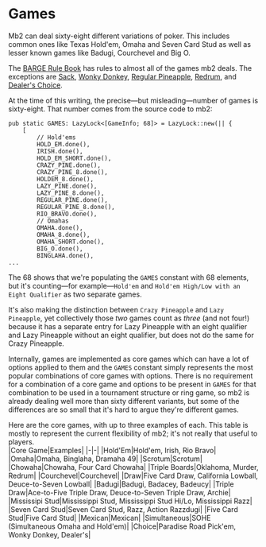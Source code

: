 # Games

Mb2 can deal sixty-eight different variations of poker. This includes
common ones like Texas Hold'em, Omaha and Seven Card Stud as well as
lesser known games like Badugi, Courchevel and Big O.

The [BARGE Rule Book](https://www.barge.org/rulebook/) has
rules to almost all of the games mb2 deals.  The exceptions are
[Sack](./games/sack.html), [Wonky Donkey](./games/wonky-donkey.html),
[Regular Pineapple](./games/regular-pineapple.html),
[Redrum](./games/redrum.html), and [Dealer's Choice](games/dealers-choice.md).

At the time of this writing, the precise&mdash;but misleading&mdash;number of games is sixty-eight. That number comes from the source code to mb2:
```
pub static GAMES: LazyLock<[GameInfo; 68]> = LazyLock::new(|| {
    [
        // Hold'ems
        HOLD_EM.done(),
        IRISH.done(),
        HOLD_EM_SHORT.done(),
        CRAZY_PINE.done(),
        CRAZY_PINE_8.done(),
        HOLDEM_8.done(),
        LAZY_PINE.done(),
        LAZY_PINE_8.done(),
        REGULAR_PINE.done(),
        REGULAR_PINE_8.done(),
        RIO_BRAVO.done(),
        // Omahas
        OMAHA.done(),
        OMAHA_8.done(),
        OMAHA_SHORT.done(),
        BIG_O.done(),
        BINGLAHA.done(),
...
```
The 68 shows that we're populating the `GAMES` constant with 68
elements, but it's counting&mdash;for example&mdash;`Hold'em` and `Hold'em High/Low with an
Eight Qualifier` as two separate games.

It's also making the distinction between `Crazy Pineapple` and `Lazy
Pineapple`, yet collectively those _two_ games count as _three_ (and
not four!) because it has a separate entry for Lazy Pineapple with an
eight qualifier and Lazy Pineapple without an eight qualifier, but
does not do the same for Crazy Pineapple.

Internally, games are implemented as core games which can have a
lot of options applied to them and the `GAMES` constant simply
represents the most popular combinations of core games with
options. There is no requirement for a combination of a core game and
options to be present in `GAMES` for that combination to be used in a
tournament structure or ring game, so mb2 is already dealing well more
than sixty different variants, but some of the differences are so
small that it's hard to argue they're different games.

Here are the core games, with up to three
examples of each.  This table is mostly to represent the current flexibility
of mb2; it's not really that useful to players.
<br/>
|Core Game|Examples|
|-|-|
|Hold'Em|Hold'em, Irish, Rio Bravo|
|Omaha|Omaha, Binglaha, Dramaha 49|
|Scrotum|Scrotum|
|Chowaha|Chowaha, Four Card Chowaha|
|Triple Boards|Oklahoma, Murder, Redrum|
|Courchevel|Courchevel|
|Draw|Five Card Draw, California Lowball, Deuce-to-Seven Lowball|
|Badugi|Badugi, Badacey, Badeucy|
|Triple Draw|Ace-to-Five Triple Draw, Deuce-to-Seven Triple Draw, Archie|
|Mississipi Stud|Mississippi Stud, Mississippi Stud Hi/Lo, Mississippi Razz|
|Seven Card Stud|Seven Card Stud, Razz, Action Razzdugi|
|Five Card Stud|Five Card Stud|
|Mexican|Mexican|
|Simultaneous|SOHE (Simultaneous Omaha and Hold'em)|
|Choice|Paradise Road Pick'em, Wonky Donkey, Dealer's|
